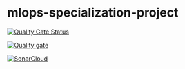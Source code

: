 # mlops-specialization-project

[![Quality Gate Status](https://sonarcloud.io/api/project_badges/measure?project=abdala9512_mlops-specialization-project&metric=alert_status)](https://sonarcloud.io/summary/new_code?id=abdala9512_mlops-specialization-project)

[![Quality gate](https://sonarcloud.io/api/project_badges/quality_gate?project=abdala9512_mlops-specialization-project)](https://sonarcloud.io/summary/new_code?id=abdala9512_mlops-specialization-project)

[![SonarCloud](https://sonarcloud.io/images/project_badges/sonarcloud-white.svg)](https://sonarcloud.io/summary/new_code?id=abdala9512_mlops-specialization-project)